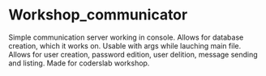 # Workshop_communicator
Simple communication server working in console.
Allows for database creation, which it works on.
Usable with args while lauching main file.
Allows for user creation, password edition, user delition, message sending and listing.
Made for coderslab workshop.
